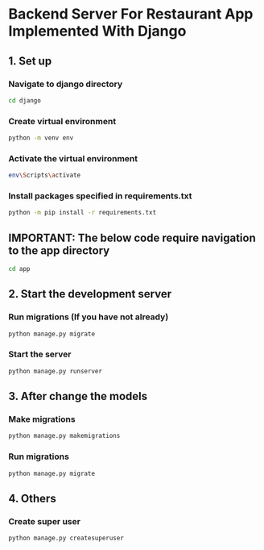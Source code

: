 # Backend Server For Restaurant App Implemented With Django

## 1. Set up

### Navigate to django directory
```bash
cd django
```

### Create virtual environment
```bash
python -m venv env
```
### Activate the virtual environment
```bash
env\Scripts\activate
```
### Install packages specified in requirements.txt
```bash
python -m pip install -r requirements.txt
```

## IMPORTANT: The below code require navigation to the app directory
```bash
cd app
```

## 2. Start the development server

### Run migrations (If you have not already)
```bash
python manage.py migrate
```
### Start the server
```bash
python manage.py runserver
```

## 3. After change the models

### Make migrations
```bash
python manage.py makemigrations
```
### Run migrations
```bash
python manage.py migrate
```

## 4. Others

### Create super user
```bash
python manage.py createsuperuser
```